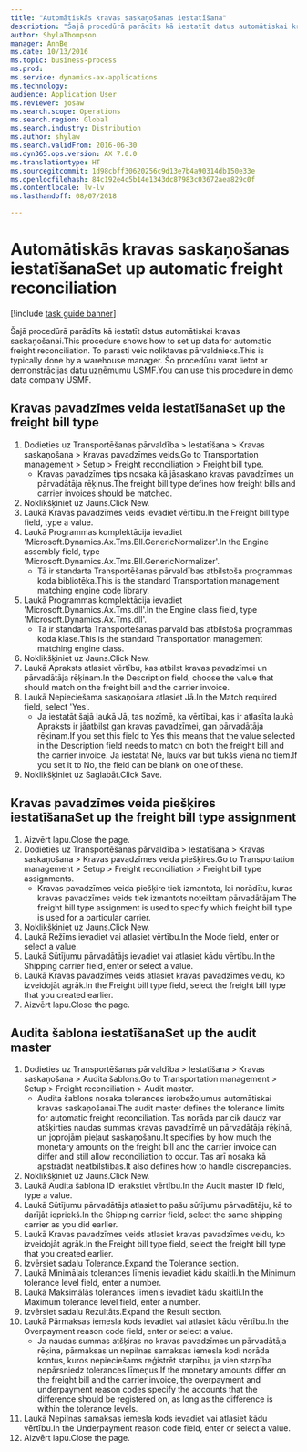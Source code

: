 ```yaml
--- 
title: "Automātiskās kravas saskaņošanas iestatīšana"
description: "Šajā procedūrā parādīts kā iestatīt datus automātiskai kravas saskaņošanai."
author: ShylaThompson
manager: AnnBe
ms.date: 10/13/2016
ms.topic: business-process
ms.prod: 
ms.service: dynamics-ax-applications
ms.technology: 
audience: Application User
ms.reviewer: josaw
ms.search.scope: Operations
ms.search.region: Global
ms.search.industry: Distribution
ms.author: shylaw
ms.search.validFrom: 2016-06-30
ms.dyn365.ops.version: AX 7.0.0
ms.translationtype: HT
ms.sourcegitcommit: 1d98cbff30620256c9d13e7b4a90314db150e33e
ms.openlocfilehash: 84c192e4c5b14e1343dc87983c03672aea829c0f
ms.contentlocale: lv-lv
ms.lasthandoff: 08/07/2018

---
```

# <a name="set-up-automatic-freight-reconciliation"></a><span data-ttu-id="239fe-103">Automātiskās kravas saskaņošanas iestatīšana</span><span class="sxs-lookup"><span data-stu-id="239fe-103">Set up automatic freight reconciliation</span></span>

[!include [task guide banner](../../includes/task-guide-banner.md)]

<span data-ttu-id="239fe-104">Šajā procedūrā parādīts kā iestatīt datus automātiskai kravas saskaņošanai.</span><span class="sxs-lookup"><span data-stu-id="239fe-104">This procedure shows how to set up data for automatic freight reconciliation.</span></span> <span data-ttu-id="239fe-105">To parasti veic noliktavas pārvaldnieks.</span><span class="sxs-lookup"><span data-stu-id="239fe-105">This is typically done by a warehouse manager.</span></span> <span data-ttu-id="239fe-106">Šo procedūru varat lietot ar demonstrācijas datu uzņēmumu USMF.</span><span class="sxs-lookup"><span data-stu-id="239fe-106">You can use this procedure in demo data company USMF.</span></span>


## <a name="set-up-the-freight-bill-type"></a><span data-ttu-id="239fe-107">Kravas pavadzīmes veida iestatīšana</span><span class="sxs-lookup"><span data-stu-id="239fe-107">Set up the freight bill type</span></span>
1. <span data-ttu-id="239fe-108">Dodieties uz Transportēšanas pārvaldība > Iestatīšana > Kravas saskaņošana > Kravas pavadzīmes veids.</span><span class="sxs-lookup"><span data-stu-id="239fe-108">Go to Transportation management > Setup > Freight reconciliation > Freight bill type.</span></span>
    * <span data-ttu-id="239fe-109">Kravas pavadzīmes tips nosaka kā jāsaskaņo kravas pavadzīmes un pārvadātāja rēķinus.</span><span class="sxs-lookup"><span data-stu-id="239fe-109">The freight bill type defines how freight bills and carrier invoices  should be matched.</span></span>  
2. <span data-ttu-id="239fe-110">Noklikšķiniet uz Jauns.</span><span class="sxs-lookup"><span data-stu-id="239fe-110">Click New.</span></span>
3. <span data-ttu-id="239fe-111">Laukā Kravas pavadzīmes veids ievadiet vērtību.</span><span class="sxs-lookup"><span data-stu-id="239fe-111">In the Freight bill type field, type a value.</span></span>
4. <span data-ttu-id="239fe-112">Laukā Programmas komplektācija ievadiet 'Microsoft.Dynamics.Ax.Tms.Bll.GenericNormalizer'.</span><span class="sxs-lookup"><span data-stu-id="239fe-112">In the Engine assembly field, type 'Microsoft.Dynamics.Ax.Tms.Bll.GenericNormalizer'.</span></span>
    * <span data-ttu-id="239fe-113">Tā ir standarta Transportēšanas pārvaldības atbilstoša programmas koda bibliotēka.</span><span class="sxs-lookup"><span data-stu-id="239fe-113">This is the standard Transportation management matching engine code library.</span></span>  
5. <span data-ttu-id="239fe-114">Laukā Programmas komplektācija ievadiet 'Microsoft.Dynamics.Ax.Tms.dll'.</span><span class="sxs-lookup"><span data-stu-id="239fe-114">In the Engine class field, type 'Microsoft.Dynamics.Ax.Tms.dll'.</span></span>
    * <span data-ttu-id="239fe-115">Tā ir standarta Transportēšanas pārvaldības atbilstoša programmas koda klase.</span><span class="sxs-lookup"><span data-stu-id="239fe-115">This is the standard Transportation management matching engine class.</span></span>  
6. <span data-ttu-id="239fe-116">Noklikšķiniet uz Jauns.</span><span class="sxs-lookup"><span data-stu-id="239fe-116">Click New.</span></span>
7. <span data-ttu-id="239fe-117">Laukā Apraksts atlasiet vērtību, kas atbilst kravas pavadzīmei un pārvadātāja rēķinam.</span><span class="sxs-lookup"><span data-stu-id="239fe-117">In the Description field, choose the value that should match on the freight bill and the carrier invoice.</span></span>  
8. <span data-ttu-id="239fe-118">Laukā Nepieciešama saskaņošana atlasiet Jā.</span><span class="sxs-lookup"><span data-stu-id="239fe-118">In the Match required field, select 'Yes'.</span></span>
    * <span data-ttu-id="239fe-119">Ja iestatāt šajā laukā Jā, tas nozīmē, ka vērtībai, kas ir atlasīta laukā Apraksts ir jāatbilst gan kravas pavadzīmei, gan pārvadātāja rēķinam.</span><span class="sxs-lookup"><span data-stu-id="239fe-119">If you set this field to Yes this means that the value selected in the Description field needs to match on both the freight bill and the carrier invoice.</span></span> <span data-ttu-id="239fe-120">Ja iestatāt Nē, lauks var būt tukšs vienā no tiem.</span><span class="sxs-lookup"><span data-stu-id="239fe-120">If you set it to No, the field can be blank on one of these.</span></span>  
9. <span data-ttu-id="239fe-121">Noklikšķiniet uz Saglabāt.</span><span class="sxs-lookup"><span data-stu-id="239fe-121">Click Save.</span></span>

## <a name="set-up-the-freight-bill-type-assignment"></a><span data-ttu-id="239fe-122">Kravas pavadzīmes veida piešķires iestatīšana</span><span class="sxs-lookup"><span data-stu-id="239fe-122">Set up the freight bill type assignment</span></span>
1. <span data-ttu-id="239fe-123">Aizvērt lapu.</span><span class="sxs-lookup"><span data-stu-id="239fe-123">Close the page.</span></span>
2. <span data-ttu-id="239fe-124">Dodieties uz Transportēšanas pārvaldība > Iestatīšana > Kravas saskaņošana > Kravas pavadzīmes veida piešķires.</span><span class="sxs-lookup"><span data-stu-id="239fe-124">Go to Transportation management > Setup > Freight reconciliation > Freight bill type assignments.</span></span>
    * <span data-ttu-id="239fe-125">Kravas pavadzīmes veida piešķire tiek izmantota, lai norādītu, kuras kravas pavadzīmes veids tiek izmantots noteiktam pārvadātājam.</span><span class="sxs-lookup"><span data-stu-id="239fe-125">The freight bill type assignment is used to specify which freight bill type is used for a particular carrier.</span></span>   
3. <span data-ttu-id="239fe-126">Noklikšķiniet uz Jauns.</span><span class="sxs-lookup"><span data-stu-id="239fe-126">Click New.</span></span>
4. <span data-ttu-id="239fe-127">Laukā Režīms ievadiet vai atlasiet vērtību.</span><span class="sxs-lookup"><span data-stu-id="239fe-127">In the Mode field, enter or select a value.</span></span>
5. <span data-ttu-id="239fe-128">Laukā Sūtījumu pārvadātājs ievadiet vai atlasiet kādu vērtību.</span><span class="sxs-lookup"><span data-stu-id="239fe-128">In the Shipping carrier field, enter or select a value.</span></span>
6. <span data-ttu-id="239fe-129">Laukā Kravas pavadzīmes veids atlasiet kravas pavadzīmes veidu, ko izveidojāt agrāk.</span><span class="sxs-lookup"><span data-stu-id="239fe-129">In the Freight bill type field, select the freight bill type that you created earlier.</span></span>
7. <span data-ttu-id="239fe-130">Aizvērt lapu.</span><span class="sxs-lookup"><span data-stu-id="239fe-130">Close the page.</span></span>

## <a name="set-up-the-audit-master"></a><span data-ttu-id="239fe-131">Audita šablona iestatīšana</span><span class="sxs-lookup"><span data-stu-id="239fe-131">Set up the audit master</span></span>
1. <span data-ttu-id="239fe-132">Dodieties uz Transportēšanas pārvaldība > Iestatīšana > Kravas saskaņošana > Audita šablons.</span><span class="sxs-lookup"><span data-stu-id="239fe-132">Go to Transportation management > Setup > Freight reconciliation > Audit master.</span></span>
    * <span data-ttu-id="239fe-133">Audita šablons nosaka tolerances ierobežojumus automātiskai kravas saskaņošanai.</span><span class="sxs-lookup"><span data-stu-id="239fe-133">The audit master defines the tolerance limits for automatic freight reconciliation.</span></span> <span data-ttu-id="239fe-134">Tas norāda par cik daudz var atšķirties naudas summas kravas pavadzīmē un pārvadātāja rēķinā, un joprojām pieļaut saskaņošanu.</span><span class="sxs-lookup"><span data-stu-id="239fe-134">It specifies by how much the monetary amounts on the freight bill and the carrier invoice can differ and still allow reconciliation to occur.</span></span> <span data-ttu-id="239fe-135">Tas arī nosaka kā apstrādāt neatbilstības.</span><span class="sxs-lookup"><span data-stu-id="239fe-135">It also defines how to handle discrepancies.</span></span>  
2. <span data-ttu-id="239fe-136">Noklikšķiniet uz Jauns.</span><span class="sxs-lookup"><span data-stu-id="239fe-136">Click New.</span></span>
3. <span data-ttu-id="239fe-137">Laukā Audita šablona ID ierakstiet vērtību.</span><span class="sxs-lookup"><span data-stu-id="239fe-137">In the Audit master ID field, type a value.</span></span>
4. <span data-ttu-id="239fe-138">Laukā Sūtījumu pārvadātājs atlasiet to pašu sūtījumu pārvadātāju, kā to darījāt iepriekš.</span><span class="sxs-lookup"><span data-stu-id="239fe-138">In the Shipping carrier  field, select the same shipping carrier as you did earlier.</span></span>
5. <span data-ttu-id="239fe-139">Laukā Kravas pavadzīmes veids atlasiet kravas pavadzīmes veidu, ko izveidojāt agrāk.</span><span class="sxs-lookup"><span data-stu-id="239fe-139">In the Freight bill type field, select the freight bill type that you created earlier.</span></span>
6. <span data-ttu-id="239fe-140">Izvērsiet sadaļu Tolerance.</span><span class="sxs-lookup"><span data-stu-id="239fe-140">Expand the Tolerance section.</span></span>
7. <span data-ttu-id="239fe-141">Laukā Minimālais tolerances līmenis ievadiet kādu skaitli.</span><span class="sxs-lookup"><span data-stu-id="239fe-141">In the Minimum tolerance level field, enter a number.</span></span>
8. <span data-ttu-id="239fe-142">Laukā Maksimālās tolerances līmenis ievadiet kādu skaitli.</span><span class="sxs-lookup"><span data-stu-id="239fe-142">In the Maximum tolerance level field, enter a number.</span></span>
9. <span data-ttu-id="239fe-143">Izvērsiet sadaļu Rezultāts.</span><span class="sxs-lookup"><span data-stu-id="239fe-143">Expand the Result section.</span></span>
10. <span data-ttu-id="239fe-144">Laukā Pārmaksas iemesla kods ievadiet vai atlasiet kādu vērtību.</span><span class="sxs-lookup"><span data-stu-id="239fe-144">In the Overpayment reason code field, enter or select a value.</span></span>
    * <span data-ttu-id="239fe-145">Ja naudas summas atšķiras no kravas pavadzīmes un pārvadātāja rēķina, pārmaksas un nepilnas samaksas iemesla kodi norāda kontus, kuros nepieciešams reģistrēt starpību, ja vien starpība nepārsniedz tolerances līmeņus.</span><span class="sxs-lookup"><span data-stu-id="239fe-145">If the monetary amounts differ on the freight bill and the carrier invoice, the overpayment and underpayment reason codes specify the accounts that the difference should be registered on, as long as the difference is within the tolerance levels.</span></span>  
11. <span data-ttu-id="239fe-146">Laukā Nepilnas samaksas iemesla kods ievadiet vai atlasiet kādu vērtību.</span><span class="sxs-lookup"><span data-stu-id="239fe-146">In the Underpayment reason code field, enter or select a value.</span></span>
12. <span data-ttu-id="239fe-147">Aizvērt lapu.</span><span class="sxs-lookup"><span data-stu-id="239fe-147">Close the page.</span></span>


